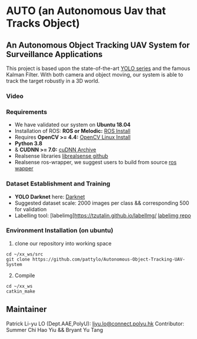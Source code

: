 # AUTO (an **A**utonomous **U**av that **T**racks **O**bject)
##  An Autonomous Object Tracking UAV System for Surveillance Applications
This project is based upon the state-of-the-art [YOLO series](https://github.com/AlexeyAB/darknet) and the famous Kalman Filter. With both camera and object moving, our system is able to track the target robustly in a 3D world.


### Video

### Requirements
* We have validated our system on **Ubuntu 18.04**
* Installation of ROS: **ROS or Melodic:** [ROS Install](http://wiki.ros.org/ROS/Installation)
* Requires **OpenCV >= 4.4:** [OpenCV Linux Install](https://docs.opencv.org/4.4.0/d7/d9f/tutorial_linux_install.html)
* **Python 3.8** 
* & **CUDNN >= 7.0:** [cuDNN Archive](https://developer.nvidia.com/rdp/cudnn-archive)
* Realsense libraries [librealsense github](https://github.com/IntelRealSense/librealsense/blob/master/doc/distribution_linux.md)
* Realsense ros-wrapper, we suggest users to build from source [ros wapper](https://github.com/IntelRealSense/realsense-ros#step-2-install-intel-realsense-ros-from-sources)

### Dataset Establishment and Training
* **YOLO Darknet** here: [Darknet](https://github.com/pjreddie/darknet)
* Suggested dataset scale: 2000 images per class && corresponding 500 for validation 
* Labelling tool: [labelimg]https://tzutalin.github.io/labelImg/ [labelimg repo](https://github.com/tzutalin/labelImg)

### Environment Installation (on ubuntu)
1. clone our repository into working space

```
cd ~/xx_ws/src
git clone https://github.com/pattylo/Autonomous-Object-Tracking-UAV-System
```

2. Compile 
```
cd ~/xx_ws
catkin_make
```


## Maintainer 
Patrick Li-yu LO (Dept.AAE,PolyU): [liyu.lo@connect.polyu.hk](liyu.lo@connect.polyu.hk)
Contributor: Summer Chi Hao Yiu && Bryant Yu Tang
